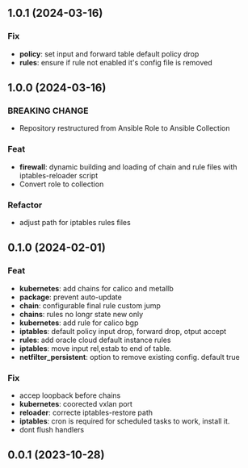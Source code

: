 ## 1.0.1 (2024-03-16)

### Fix

- **policy**: set input and forward table default policy drop
- **rules**: ensure if rule not enabled it's config file is removed

## 1.0.0 (2024-03-16)

### BREAKING CHANGE

- Repository restructured from Ansible Role to Ansible Collection

### Feat

- **firewall**: dynamic building and loading of chain and rule files with iptables-reloader script
- Convert role to collection

### Refactor

- adjust path for iptables rules files

## 0.1.0 (2024-02-01)

### Feat

- **kubernetes**: add chains for calico and metallb
- **package**: prevent auto-update
- **chain**: configurable final rule custom jump
- **chains**: rules no longr state new only
- **kubernetes**: add rule for calico bgp
- **iptables**: default policy input drop, forward drop, otput accept
- **rules**: add oracle cloud default instance rules
- **iptables**: move input rel,estab to end of table.
- **netfilter_persistent**: option to remove existing config. default true

### Fix

- accep loopback before chains
- **kubernetes**: coorected vxlan port
- **reloader**: correcte iptables-restore path
- **iptables**: cron is required for scheduled tasks to work, install it.
- dont flush handlers

## 0.0.1 (2023-10-28)

